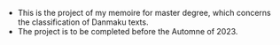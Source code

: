 - This is the project of my memoire for master degree, which concerns the classification of Danmaku texts.
- The project is to be completed before the Automne of 2023. 


